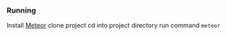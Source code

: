 ### Running

Install [Meteor](https://www.meteor.com/)
clone project
cd into project directory
run command `meteor`
